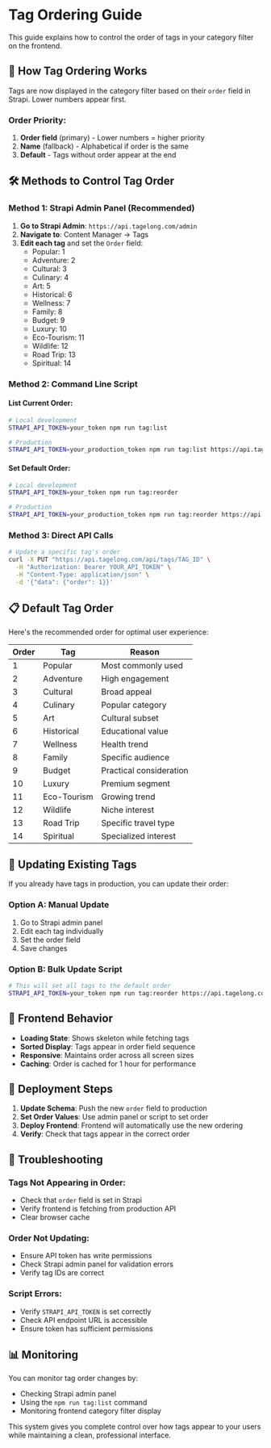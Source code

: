 # Tag Ordering Guide

This guide explains how to control the order of tags in your category filter on the frontend.

## 🎯 **How Tag Ordering Works**

Tags are now displayed in the category filter based on their `order` field in Strapi. Lower numbers appear first.

### **Order Priority:**
1. **Order field** (primary) - Lower numbers = higher priority
2. **Name** (fallback) - Alphabetical if order is the same
3. **Default** - Tags without order appear at the end

## 🛠️ **Methods to Control Tag Order**

### **Method 1: Strapi Admin Panel (Recommended)**

1. **Go to Strapi Admin**: `https://api.tagelong.com/admin`
2. **Navigate to**: Content Manager → Tags
3. **Edit each tag** and set the `Order` field:
   - Popular: 1
   - Adventure: 2
   - Cultural: 3
   - Culinary: 4
   - Art: 5
   - Historical: 6
   - Wellness: 7
   - Family: 8
   - Budget: 9
   - Luxury: 10
   - Eco-Tourism: 11
   - Wildlife: 12
   - Road Trip: 13
   - Spiritual: 14

### **Method 2: Command Line Script**

#### **List Current Order:**
```bash
# Local development
STRAPI_API_TOKEN=your_token npm run tag:list

# Production
STRAPI_API_TOKEN=your_production_token npm run tag:list https://api.tagelong.com
```

#### **Set Default Order:**
```bash
# Local development
STRAPI_API_TOKEN=your_token npm run tag:reorder

# Production
STRAPI_API_TOKEN=your_production_token npm run tag:reorder https://api.tagelong.com
```

### **Method 3: Direct API Calls**

```bash
# Update a specific tag's order
curl -X PUT "https://api.tagelong.com/api/tags/TAG_ID" \
  -H "Authorization: Bearer YOUR_API_TOKEN" \
  -H "Content-Type: application/json" \
  -d '{"data": {"order": 1}}'
```

## 📋 **Default Tag Order**

Here's the recommended order for optimal user experience:

| Order | Tag | Reason |
|-------|-----|--------|
| 1 | Popular | Most commonly used |
| 2 | Adventure | High engagement |
| 3 | Cultural | Broad appeal |
| 4 | Culinary | Popular category |
| 5 | Art | Cultural subset |
| 6 | Historical | Educational value |
| 7 | Wellness | Health trend |
| 8 | Family | Specific audience |
| 9 | Budget | Practical consideration |
| 10 | Luxury | Premium segment |
| 11 | Eco-Tourism | Growing trend |
| 12 | Wildlife | Niche interest |
| 13 | Road Trip | Specific travel type |
| 14 | Spiritual | Specialized interest |

## 🔄 **Updating Existing Tags**

If you already have tags in production, you can update their order:

### **Option A: Manual Update**
1. Go to Strapi admin panel
2. Edit each tag individually
3. Set the order field
4. Save changes

### **Option B: Bulk Update Script**
```bash
# This will set all tags to the default order
STRAPI_API_TOKEN=your_token npm run tag:reorder https://api.tagelong.com
```

## 🎨 **Frontend Behavior**

- **Loading State**: Shows skeleton while fetching tags
- **Sorted Display**: Tags appear in order field sequence
- **Responsive**: Maintains order across all screen sizes
- **Caching**: Order is cached for 1 hour for performance

## 🚀 **Deployment Steps**

1. **Update Schema**: Push the new `order` field to production
2. **Set Order Values**: Use admin panel or script to set order
3. **Deploy Frontend**: Frontend will automatically use the new ordering
4. **Verify**: Check that tags appear in the correct order

## 🔧 **Troubleshooting**

### **Tags Not Appearing in Order:**
- Check that `order` field is set in Strapi
- Verify frontend is fetching from production API
- Clear browser cache

### **Order Not Updating:**
- Ensure API token has write permissions
- Check Strapi admin panel for validation errors
- Verify tag IDs are correct

### **Script Errors:**
- Verify `STRAPI_API_TOKEN` is set correctly
- Check API endpoint URL is accessible
- Ensure token has sufficient permissions

## 📊 **Monitoring**

You can monitor tag order changes by:
- Checking Strapi admin panel
- Using the `npm run tag:list` command
- Monitoring frontend category filter display

This system gives you complete control over how tags appear to your users while maintaining a clean, professional interface.
